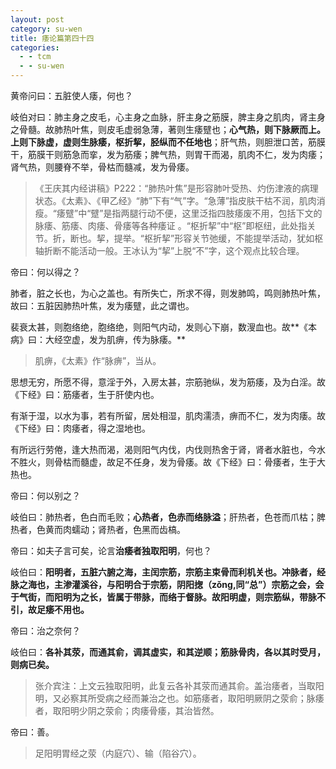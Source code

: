 ```yaml
---
layout: post
category: su-wen
title: 痿论篇第四十四
categories:
  - - tcm
  - - su-wen
---
```


黄帝问曰：五脏使人痿，何也？

岐伯对曰：肺主身之皮毛，心主身之血脉，肝主身之筋膜，脾主身之肌肉，肾主身之骨髓。故肺热叶焦，则皮毛虚弱急薄，著则生痿躄也；**心气热，则下脉厥而上。上则下脉虚，虚则生脉痿，枢折挈，胫纵而不任地也**；肝气热，则胆泄口苦，筋膜干，筋膜干则筋急而挛，发为筋痿；脾气热，则胃干而渴，肌肉不仁，发为肉痿；肾气热，则腰脊不举，骨枯而髓减，发为骨痿。

>  《王庆其内经讲稿》P222：“肺热叶焦”是形容肺叶受热、灼伤津液的病理状态。《太素》、《甲乙经》“肺”下有“气”字。“急薄”指皮肤干枯不润，肌肉消瘦。“痿躄”中“躄”是指两腿行动不便，这里泛指四肢痿废不用，包括下文的脉痿、筋痿、肉痿、骨痿等各种痿证 。“枢折挈”中“枢”即枢纽，此处指关节。折，断也。挈，提举。“枢折挈”形容关节弛缓，不能提举活动，犹如枢轴折断不能活动一般。王冰认为“挈”上脱“不”字，这个观点比较合理。

帝曰：何以得之？

肺者，脏之长也，为心之盖也。有所失亡，所求不得，则发肺鸣，鸣则肺热叶焦，故曰：五脏因肺热叶焦，发为痿躄，此之谓也。

裴衰太甚，则胞络绝，胞络绝，则阳气内动，发则心下崩，数溲血也。故**《本病》曰：大经空虚，发为肌痹，传为脉痿。**

> 肌痹，《太素》作“脉痹”，当从。

思想无穷，所愿不得，意淫于外，入房太甚，宗筋驰纵，发为筋痿，及为白淫。故《下经》曰：筋痿者，生于肝使内也。

有渐于湿，以水为事，若有所留，居处相湿，肌肉濡渍，痹而不仁，发为肉痿。故《下经》曰：肉痿者，得之湿地也。

有所远行劳倦，逢大热而渴，渴则阳气内伐，内伐则热舍于肾，肾者水脏也，今水不胜火，则骨枯而髓虚，故足不任身，发为骨痿。故《下经》曰：骨痿者，生于大热也。

帝曰：何以别之？

岐伯曰：肺热者，色白而毛败；**心热者，色赤而络脉溢**；肝热者，色苍而爪枯；脾热者，色黄而肉蠕动；肾热者，色黑而齿槁。

帝曰：如夫子言可矣，论言**治痿者独取阳明**，何也？

岐伯曰：**阳明者，五脏六腑之海，主闰宗筋，宗筋主束骨而利机关也。冲脉者，经脉之海也，主渗灌溪谷，与阳明合于宗筋，阴阳揔（zǒng,同“总”）宗筋之会，会于气街，而阳明为之长，皆属于带脉，而络于督脉。故阳明虚，则宗筋纵，带脉不引，故足痿不用也。**

帝曰：治之奈何？

岐伯曰：**各补其荥，而通其俞，调其虚实，和其逆顺；筋脉骨肉，各以其时受月，则病已矣。**

> 张介宾注：上文云独取阳明，此复云各补其荥而通其俞。盖治痿者，当取阳明，又必察其所受病之经而兼治之也。如筋痿者，取阳明厥阴之荥俞；脉痿者，取阳明少阴之荥俞；肉痿骨痿，其治皆然。

帝曰：善。

> 足阳明胃经之荥（内庭穴）、输（陷谷穴）。
